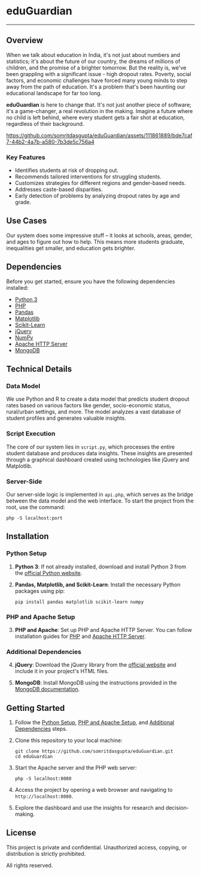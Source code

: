 # eduGuardian

---



## Overview

When we talk about education in India, it's not just about numbers and statistics; it's about the future of our country, the dreams of millions of children, and the promise of a brighter tomorrow. But the reality is, we've been grappling with a significant issue - high dropout rates. Poverty, social factors, and economic challenges have forced many young minds to step away from the path of education. It's a problem that's been haunting our educational landscape for far too long.

**eduGuardian** is here to change that. It's not just another piece of software; it's a game-changer, a real revolution in the making. Imagine a future where no child is left behind, where every student gets a fair shot at education, regardless of their background.


https://github.com/somritdasgupta/eduGuardian/assets/111861889/bde7caf7-44b2-4a7b-a580-7b3de5c756a4


### Key Features

- Identifies students at risk of dropping out.
- Recommends tailored interventions for struggling students.
- Customizes strategies for different regions and gender-based needs.
- Addresses caste-based disparities.
- Early detection of problems by analyzing dropout rates by age and grade.

## Use Cases

Our system does some impressive stuff – it looks at schools, areas, gender, and ages to figure out how to help. This means more students graduate, inequalities get smaller, and education gets brighter.

## Dependencies

Before you get started, ensure you have the following dependencies installed:

- [Python 3](https://www.python.org/downloads/)
- [PHP](https://www.php.net/manual/en/install.php)
- [Pandas](https://pandas.pydata.org/pandas-docs/stable/getting_started/install.html)
- [Matplotlib](https://matplotlib.org/stable/users/installing.html)
- [Scikit-Learn](https://scikit-learn.org/stable/install.html)
- [jQuery](https://jquery.com/download/)
- [NumPy](https://numpy.org/install/)
- [Apache HTTP Server](https://httpd.apache.org/download.cgi)
- [MongoDB](https://www.mongodb.com/try/download/community)

## Technical Details

### Data Model

We use Python and R to create a data model that predicts student dropout rates based on various factors like gender, socio-economic status, rural/urban settings, and more. The model analyzes a vast database of student profiles and generates valuable insights.

### Script Execution

The core of our system lies in `script.py`, which processes the entire student database and produces data insights. These insights are presented through a graphical dashboard created using technologies like jQuery and Matplotlib.

### Server-Side

Our server-side logic is implemented in `api.php`, which serves as the bridge between the data model and the web interface. To start the project from the root, use the command:

```shell
php -S localhost:port
```

## Installation

### Python Setup

1. **Python 3**: If not already installed, download and install Python 3 from the [official Python website](https://www.python.org/downloads/).

2. **Pandas, Matplotlib, and Scikit-Learn**: Install the necessary Python packages using pip:

   ```shell
   pip install pandas matplotlib scikit-learn numpy
   ```

### PHP and Apache Setup

3. **PHP and Apache**: Set up PHP and Apache HTTP Server. You can follow installation guides for [PHP](https://www.php.net/manual/en/install.php) and [Apache HTTP Server](https://httpd.apache.org/download.cgi).

### Additional Dependencies

4. **jQuery**: Download the jQuery library from the [official website](https://jquery.com/download/) and include it in your project's HTML files.

5. **MongoDB**: Install MongoDB using the instructions provided in the [MongoDB documentation](https://www.mongodb.com/try/download/community).

## Getting Started

1. Follow the [Python Setup](#python-setup), [PHP and Apache Setup](#php-and-apache-setup), and [Additional Dependencies](#additional-dependencies) steps.

2. Clone this repository to your local machine:

   ```shell
   git clone https://github.com/somritdasgupta/eduGuardian.git
   cd eduGuardian
   ```

3. Start the Apache server and the PHP web server:

   ```shell
   php -S localhost:8080
   ```

4. Access the project by opening a web browser and navigating to `http://localhost:8080`.

5. Explore the dashboard and use the insights for research and decision-making.

## License
This project is private and confidential. Unauthorized access, copying, or distribution is strictly prohibited.

All rights reserved.




